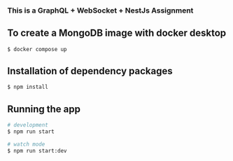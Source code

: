 ### This is a GraphQL + WebSocket + NestJs Assignment

## To create a MongoDB image with docker desktop

```bash
$ docker compose up

```

## Installation of dependency packages

```bash
$ npm install

```

## Running the app

```bash
# development
$ npm run start

# watch mode
$ npm run start:dev

```
